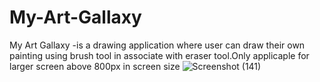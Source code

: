 # My-Art-Gallaxy
My Art Gallaxy -is a drawing application where user can draw their own painting using brush tool in associate with eraser tool.Only applicaple for larger screen above 800px in screen size
![Screenshot (141)](https://user-images.githubusercontent.com/80143099/186123947-44dbdbe8-8442-48b6-9aed-c66f12cf2739.png)
